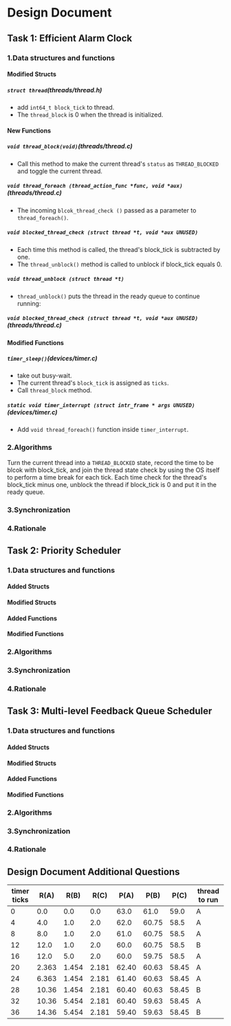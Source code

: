 # Design Document

## Task 1: Efficient Alarm Clock

### 1.Data structures and functions

#### Modified Structs
##### `struct thread`(threads/thread.h)
- add `int64_t block_tick` to thread.
- The `thread_block` is 0 when the thread is initialized.
#### New Functions
##### `void thread_block(void)`(threads/thread.c)
- Call this method to make the current thread's `status` as `THREAD_BLOCKED` and toggle the current thread.
##### `void thread_foreach (thread_action_func *func, void *aux)`(threads/thread.c)
- The incoming `blcok_thread_check ()` passed as a parameter to `thread_foreach()`.

#####  `void blocked_thread_check (struct thread *t, void *aux UNUSED)`
- Each time this method is called, the thread's block_tick is subtracted by one.
- The `thread_unblock()` method is called to unblock if block_tick equals 0.

##### `void thread_unblock (struct thread *t)`
- `thread_unblock()` puts the thread in the ready queue to continue running:

##### `void blocked_thread_check (struct thread *t, void *aux UNUSED)`(threads/thread.c)

#### Modified Functions
##### `timer_sleep()`(devices/timer.c)
- take out busy-wait.
- The current thread's `block_tick` is assigned as `ticks`.
- Call `thread_block` method.

##### `static void timer_interrupt (struct intr_frame * args UNUSED)`(devices/timer.c)
- Add `void thread_foreach()` function inside `timer_interrupt`.



### 2.Algorithms
Turn the current thread into a `THREAD_BLOCKED` state, record the time to be blcok with block_tick, and join the thread state check by using the OS itself to perform a time break for each tick. Each time check for the thread's block_tick minus one, unblock the thread if block_tick is 0 and put it in the ready queue.

### 3.Synchronization

### 4.Rationale

## Task 2: Priority Scheduler
### 1.Data structures and functions

#### Added Structs

#### Modified Structs

#### Added Functions
#### Modified Functions


### 2.Algorithms

### 3.Synchronization

### 4.Rationale

## Task 3: Multi-level Feedback Queue Scheduler

### 1.Data structures and functions
#### Added Structs

#### Modified Structs

#### Added Functions
#### Modified Functions

### 2.Algorithms

### 3.Synchronization

### 4.Rationale

## Design Document Additional Questions
timer ticks | R(A) | R(B) | R(C) | P(A) | P(B) | P(C) | thread to run
------------|------|------|------|------|------|------|--------------
0 |   0.0 |   0.0 |   0.0 |  63.0 | 61.0 |  59.0 | A
4 |   4.0 |   1.0 |   2.0 |  62.0 | 60.75 |  58.5 | A
8 |   8.0 |   1.0 |   2.0 |  61.0 | 60.75 |  58.5 | A
12 |  12.0 |   1.0 |   2.0 |  60.0 | 60.75 |  58.5 | B
16 |  12.0 |   5.0 |   2.0 |  60.0 | 59.75 |  58.5 | A
20 | 2.363 | 1.454 | 2.181 | 62.40 | 60.63 | 58.45 | A
24 | 6.363 | 1.454 | 2.181 | 61.40 | 60.63 | 58.45 | A
28 | 10.36 | 1.454 | 2.181 | 60.40 | 60.63 | 58.45 | B
32 | 10.36 | 5.454 | 2.181 | 60.40 | 59.63 | 58.45 | A
36 | 14.36 | 5.454 | 2.181 | 59.40 | 59.63 | 58.45 | B
